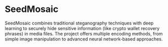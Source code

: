 # SeedMosaic
SeedMosaic combines traditional steganography techniques with deep learning to securely hide sensitive information (like crypto wallet recovery phrases) in media files. The project offers multiple encoding methods, from simple image manipulation to advanced neural network-based approaches.
